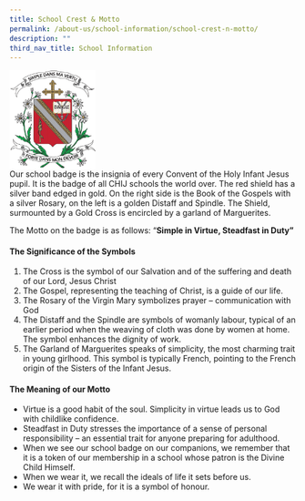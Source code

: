 ```yaml
---
title: School Crest & Motto
permalink: /about-us/school-information/school-crest-n-motto/
description: ""
third_nav_title: School Information
---
```

<img style="width: 30%;" src="/images/logo.png" align = "center" /><br >
Our school badge is the insignia of every Convent of the Holy Infant Jesus pupil. It is the badge of all CHIJ schools the world over. The red shield has a silver band edged in gold. On the right side is the Book of the Gospels with a silver Rosary, on the left is a golden Distaff and Spindle. The Shield, surmounted by a Gold Cross is encircled by a garland of Marguerites. 

The Motto on the badge is as follows: “**Simple in Virtue, Steadfast in Duty”** 

#### The Significance of the Symbols
1. The Cross is the symbol of our Salvation and of the suffering and death of our Lord, Jesus Christ
2. The Gospel, representing the teaching of Christ, is a guide of our life. 
3. The Rosary of the Virgin Mary symbolizes prayer – communication with God
4. The Distaff and the Spindle are symbols of womanly labour, typical of an earlier period when the weaving of cloth was done by women at home. The symbol enhances the dignity of work.
5. The Garland of Marguerites speaks of simplicity, the most charming trait in young girlhood. This symbol is typically French, pointing to the French origin of the Sisters of the Infant Jesus. 


#### The Meaning of our Motto
* Virtue is a good habit of the soul. Simplicity in virtue leads us to God with childlike confidence.
* Steadfast in Duty stresses the importance of a sense of personal responsibility – an essential trait for anyone preparing for adulthood.
* When we see our school badge on our companions, we remember that it is a token of our membership in a school whose patron is the Divine Child Himself. 
* When we wear it, we recall the ideals of life it sets before us.
* We wear it with pride, for it is a symbol of honour.